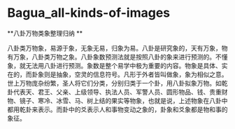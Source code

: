 # Bagua_all-kinds-of-images
**八卦万物类象整理归纳
**

八卦类万物象，易源于象，无象无易，归象为易。八卦是研究象的，天有万象，物有万象，八卦类万物之象。八卦象数预测法就是按照八卦的象来进行预测的。不懂象，就无法用八卦进行预测。象数是整个易学中极为重要的内容。物象是具体、实在的，而卦象则是抽象，空灵的信息符号。凡形于外者皆叫做象，象为相似之意。世上万物庞杂纷繁，圣人将它们分类，分别归类于一个卦，用八卦拟象万物。如乾卦代表天、君王、父亲、上级领导、执法人员、军警人员、圆形物品、钱、贵重财物、镜子、寒冷、冰雪、马、树上结的果实等物象，也就是说，上述物象在八卦中都用乾卦来表示。而卦中的爻表示人和事物变动之象的，卦象和爻象都是物和事的象征。

